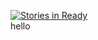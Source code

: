 [![Stories in Ready](https://badge.waffle.io/marcopolo/waffle-test.png)](http://waffle.io/marcopolo/waffle-test)  
hello
